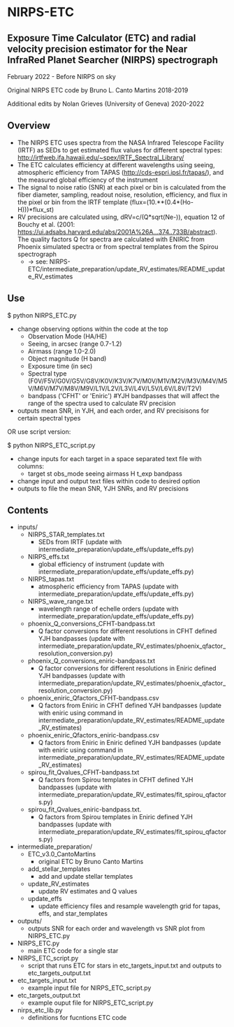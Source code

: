 # NIRPS-ETC
## Exposure Time Calculator (ETC) and radial velocity precision estimator for the Near InfraRed Planet Searcher (NIRPS) spectrograph

February 2022 - Before NIRPS on sky

Original NIRPS ETC code by Bruno L. Canto Martins 2018-2019

Additional edits by Nolan Grieves (University of Geneva) 2020-2022

## Overview 
* The NIRPS ETC uses spectra from the NASA Infrared Telescope Facility (IRTF) as SEDs to get estimated flux values for different spectral types: http://irtfweb.ifa.hawaii.edu/~spex/IRTF_Spectral_Library/
* The ETC calculates efficiency at different wavelengths using seeing, atmospheric efficiency from TAPAS (http://cds-espri.ipsl.fr/tapas/), and the measured global efficiency of the instrument
* The signal to noise ratio (SNR) at each pixel or bin is calculated from the fiber diameter, sampling, readout noise, resolution, efficiency, and flux in the pixel or bin from the IRTF template (flux=(10.\**(0.4\*(Ho-H)))\*flux_st)
* RV precisions are calculated using, dRV=c/(Q\*sqrt(Ne-)), equation 12 of Bouchy et al. (2001: https://ui.adsabs.harvard.edu/abs/2001A%26A...374..733B/abstract). The quality factors Q for spectra are calculated with ENIRIC from Phoenix simulated spectra or from spectral templates from the Spirou spectrograph 
  - -> see: NIRPS-ETC/intermediate_preparation/update_RV_estimates/README_update_RV_estimates

## Use
$ python NIRPS_ETC.py
* change observing options within the code at the top
  - Observation Mode (HA/HE)
  - Seeing, in arcsec (range 0.7-1.2)
  - Airmass (range 1.0-2.0)
  - Object magnitude (H band)
  - Exposure time (in sec)
  - Spectral type (F0V/F5V/G0V/G5V/G8V/K0V/K3V/K7V/M0V/M1V/M2V/M3V/M4V/M5V/M6V/M7V/M8V/M9V/L1V/L2V/L3V/L4V/L5V/L6V/L8V/T2V)
  - bandpass ('CFHT' or 'Eniric') #YJH bandpasses that will affect the range of the spectra used to calculate RV precision
* outputs mean SNR, in YJH, and each order, and RV precisisons for certain spectral types

OR use script version:

$ python NIRPS_ETC_script.py
* change inputs for each target in a space separated text file with columns:
  - target st obs_mode seeing airmass H t_exp bandpass
* change input and output text files within code to desired option
* outputs to file the mean SNR, YJH SNRs, and RV precisions


## Contents
* inputs/
  - NIRPS_STAR_templates.txt                  
    - SEDs from IRTF  (update with intermediate_preparation/update_effs/update_effs.py)
  - NIRPS_effs.txt                                 
    - global efficiency of instrument (update with intermediate_preparation/update_effs/update_effs.py)
  - NIRPS_tapas.txt                                
    - atmospheric efficiency from TAPAS (update with intermediate_preparation/update_effs/update_effs.py)
  - NIRPS_wave_range.txt                           
    - wavelength range of echelle orders (update with intermediate_preparation/update_effs/update_effs.py)
  - phoenix_Q_conversions_CFHT-bandpass.txt        
    - Q factor conversions for different resolutions in CFHT defined YJH bandpasses (update with intermediate_preparation/update_RV_estimates/phoenix_qfactor_resolution_conversion.py)
  - phoenix_Q_conversions_eniric-bandpass.txt      
    - Q factor conversions for different resolutions in Eniric defined YJH bandpasses (update with intermediate_preparation/update_RV_estimates/phoenix_qfactor_resolution_conversion.py)
  - phoenix_eniric_Qfactors_CFHT-bandpass.csv      
    - Q factors from Eniric in CFHT defined YJH bandpasses (update with eniric using command in intermediate_preparation/update_RV_estimates/README_update_RV_estimates)
  - phoenix_eniric_Qfactors_eniric-bandpass.csv    
    - Q factors from Eniric in Eniric defined YJH bandpasses (update with eniric using command in intermediate_preparation/update_RV_estimates/README_update_RV_estimates)
  - spirou_fit_Qvalues_CFHT-bandpass.txt           
    - Q factors from Spirou templates in CFHT defined YJH bandpasses (update with intermediate_preparation/update_RV_estimates/fit_spirou_qfactors.py)
  - spirou_fit_Qvalues_eniric-bandpass.txt.        
    - Q factors from Spirou templates in Eniric defined YJH bandpasses (update with intermediate_preparation/update_RV_estimates/fit_spirou_qfactors.py)
* intermediate_preparation/
  - ETC_v3.0_CantoMartins
    - original ETC by Bruno Canto Martins 
  - add_stellar_templates
    - add and update stellar templates
  - update_RV_estimates
    - update RV estimates and Q values
  - update_effs
    - update efficiency files and resample wavelength grid for tapas, effs, and star_templates
* outputs/
  - outputs SNR for each order and wavelength vs SNR plot from NIRPS_ETC.py
* NIRPS_ETC.py
  - main ETC code for a single star
* NIRPS_ETC_script.py
  - script that runs ETC for stars in etc_targets_input.txt and outputs to etc_targets_output.txt
* etc_targets_input.txt
  - example input file for NIRPS_ETC_script.py
* etc_targets_output.txt
  - example ouput file for NIRPS_ETC_script.py
* nirps_etc_lib.py
  - definitions for fucntions ETC code




